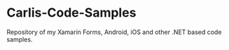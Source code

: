 # Carlis-Code-Samples
Repository of my Xamarin Forms, Android, iOS and other .NET based code samples.
